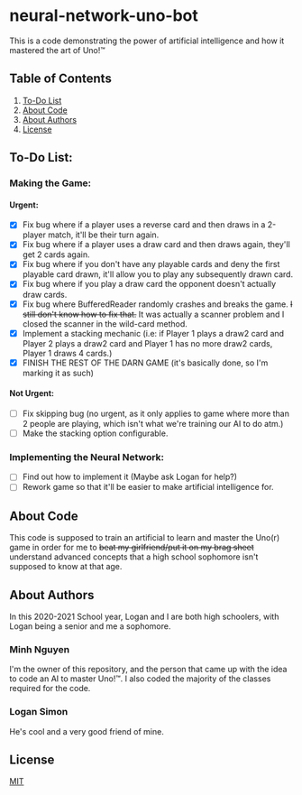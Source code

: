 # neural-network-uno-bot
This is a code demonstrating the power of artificial intelligence and how it mastered the art of Uno!™
## Table of Contents
1. [To-Do List](#to-do-list)
2. [About Code](#about-code)
3. [About Authors](#about-authors)
4. [License](#license)

## To-Do List:
### Making the Game:
#### Urgent:
- [x] Fix bug where if a player uses a reverse card and then draws in a 2-player match, it'll be their turn again.
- [x] Fix bug where if a player uses a draw card and then draws again, they'll get 2 cards again.  
- [x] Fix bug where if you don't have any playable cards and deny the first playable card drawn, it'll allow you to play any subsequently drawn card.  
- [x] Fix bug where if you play a draw card the opponent doesn't actually draw cards.
- [x] Fix bug where BufferedReader randomly crashes and breaks the game. ~~I still don't know how to fix that.~~ It was actually a scanner problem and I closed the scanner in the wild-card method.
- [x] Implement a stacking mechanic (i.e: if Player 1 plays a draw2 card and Player 2 plays a draw2 card and Player 1 has
  no more draw2 cards, Player 1 draws 4 cards.)
- [x] FINISH THE REST OF THE DARN GAME (it's basically done, so I'm marking it as such)
#### Not Urgent:
- [ ] Fix skipping bug (no urgent, as it only applies to game where more than 2 people are playing, which isn't what we're training our AI to do atm.)
- [ ] Make the stacking option configurable.
### Implementing the Neural Network:
- [ ] Find out how to implement it (Maybe ask Logan for help?)
- [ ] Rework game so that it'll be easier to make artificial intelligence for.

## About Code
This code is supposed to train an artificial to learn and master the Uno(r) game in order for me
to ~~beat my girlfriend/put it on my brag sheet~~ understand advanced concepts that a high school sophomore isn't supposed
to know at that age.

## About Authors
In this 2020-2021 School year, Logan and I are both high schoolers, with Logan being a senior and me a sophomore.
### Minh Nguyen
I'm the owner of this repository, and the person that came up with the idea to code an AI to master Uno!™. I also coded
the majority of the classes required for the code.
### Logan Simon
He's cool and a very good friend of mine.

## License
[MIT](https://choosealicense.com/licenses/mit/)